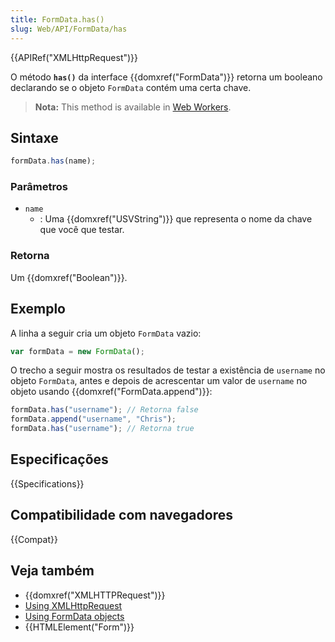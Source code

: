 ```yaml
---
title: FormData.has()
slug: Web/API/FormData/has
---
```


{{APIRef("XMLHttpRequest")}}

O método **`has()`** da interface {{domxref("FormData")}} retorna um booleano declarando se o objeto `FormData` contém uma certa chave.

> **Nota:** This method is available in [Web Workers](/pt-BR/docs/Web/API/Web_Workers_API).

## Sintaxe

```js
formData.has(name);
```

### Parâmetros

- `name`
  - : Uma {{domxref("USVString")}} que representa o nome da chave que você que testar.

### Retorna

Um {{domxref("Boolean")}}.

## Exemplo

A linha a seguir cria um objeto `FormData` vazio:

```js
var formData = new FormData();
```

O trecho a seguir mostra os resultados de testar a existência de `username` no objeto `FormData`, antes e depois de acrescentar um valor de `username` no objeto usando {{domxref("FormData.append")}}:

```js
formData.has("username"); // Retorna false
formData.append("username", "Chris");
formData.has("username"); // Retorna true
```

## Especificações

{{Specifications}}

## Compatibilidade com navegadores

{{Compat}}

## Veja também

- {{domxref("XMLHTTPRequest")}}
- [Using XMLHttpRequest](/pt-BR/docs/DOM/XMLHttpRequest/Using_XMLHttpRequest)
- [Using FormData objects](/pt-BR/docs/DOM/XMLHttpRequest/FormData/Using_FormData_Objects)
- {{HTMLElement("Form")}}

